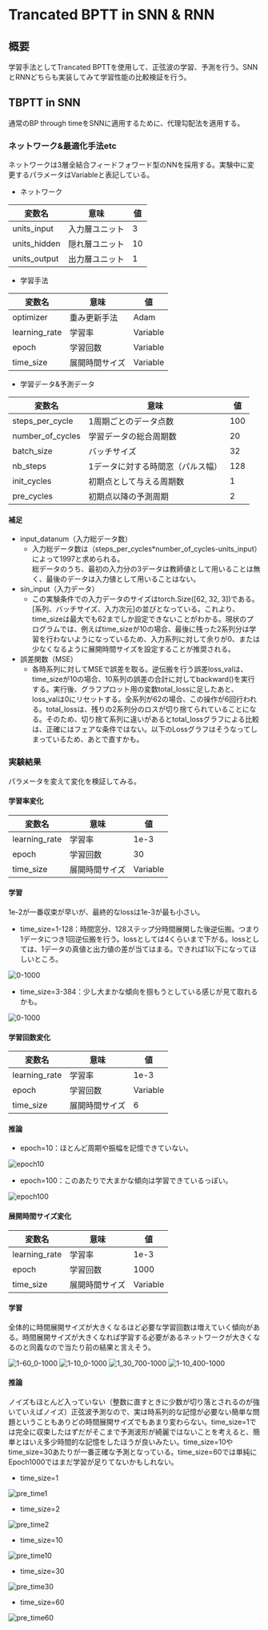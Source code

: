 # Trancated BPTT in SNN & RNN

## 概要
学習手法としてTrancated BPTTを使用して、正弦波の学習、予測を行う。SNNとRNNどちらも実装してみて学習性能の比較検証を行う。

## TBPTT in SNN
通常のBP through timeをSNNに適用するために、代理勾配法を適用する。

### ネットワーク&最適化手法etc
ネットワークは3層全結合フィードフォワード型のNNを採用する。実験中に変更するパラメータはVariableと表記している。

- ネットワーク

|変数名|意味|値|
|---|---|---|
|units_input|入力層ユニット|3|
|units_hidden|隠れ層ユニット|10|
|units_output|出力層ユニット|1|

- 学習手法

|変数名|意味|値|
|---|---|---|
|optimizer|重み更新手法|Adam|
|learning_rate|学習率|Variable|
|epoch|学習回数|Variable|
|time_size|展開時間サイズ|Variable|

- 学習データ&予測データ

|変数名|意味|値|
|---|---|---|
|steps_per_cycle|1周期ごとのデータ点数|100|
|number_of_cycles|学習データの総合周期数|20|
|batch_size|バッチサイズ|32|
|nb_steps|1データに対する時間窓（パルス幅）|128|
|init_cycles|初期点として与える周期数|1|
|pre_cycles|初期点以降の予測周期|2|

#### 補足
- input_datanum（入力総データ数）
  - 入力総データ数は（steps_per_cycles*number_of_cycles-units_input）によって1997と求められる。</br>
  総データのうち、最初の入力分の3データは教師値として用いることは無く、最後のデータは入力値として用いることはない。
- sin_input（入力データ）
  - この実験条件での入力データのサイズはtorch.Size([62, 32, 3])である。[系列、バッチサイズ、入力次元]の並びとなっている。これより、time_sizeは最大でも62までしか設定できないことがわかる。現状のプログラムでは、例えばtime_sizeが10の場合、最後に残った2系列分は学習を行わないようになっているため、入力系列に対して余りが0、または少なくなるように展開時間サイズを設定することが推奨される。
- 誤差関数（MSE）
  - 各時系列に対してMSEで誤差を取る。逆伝搬を行う誤差loss_valは、time_sizeが10の場合、10系列の誤差の合計に対してbackward()を実行する。実行後、グラフプロット用の変数total_lossに足したあと、loss_valは0にリセットする。全系列が62の場合、この操作が6回行われる。total_lossは、残りの2系列分のロスが切り捨てられていることになる。そのため、切り捨て系列に違いがあるとtotal_lossグラフによる比較は、正確にはフェアな条件ではない。以下のLossグラフはそうなってしまっているため、あとで直すかも。

### 実験結果

パラメータを変えて変化を検証してみる。

#### 学習率変化
|変数名|意味|値|
|---|---|---|
|learning_rate|学習率|1e-3|
|epoch|学習回数|30|
|time_size|展開時間サイズ|Variable|

#### 学習
1e-2が一番収束が早いが、最終的なlossは1e-3が最も小さい。

- time_size=1-128：時間窓分、128ステップ分時間展開した後逆伝搬。つまり1データにつき1回逆伝搬を行う。lossとしては4くらいまで下がる。lossとしては、1データの真値と出力値の差が当てはまる。できれば1以下になってほしいところ。
<img src="https://github.com/Ry-Kurihara/spytorch/blob/images/epoch100time_step128.png" alt="0-1000">

- time_size=3-384：少し大まかな傾向を掴もうとしている感じが見て取れるかも。
<img src="https://github.com/Ry-Kurihara/spytorch/blob/images/lr2e-3timesize3.png" alt="0-1000">

#### 学習回数変化
|変数名|意味|値|
|---|---|---|
|learning_rate|学習率|1e-3|
|epoch|学習回数|Variable|
|time_size|展開時間サイズ|6|

#### 推論

- epoch=10：ほとんど周期や振幅を記憶できていない。
<img src="https://github.com/Ry-Kurihara/spytorch/blob/images/epoch10.png" alt="epoch10">

- epoch=100：このあたりで大まかな傾向は学習できているっぽい。
<img src="https://github.com/Ry-Kurihara/spytorch/blob/images/epoch100.png" alt="epoch100">

#### 展開時間サイズ変化
|変数名|意味|値|
|---|---|---|
|learning_rate|学習率|1e-3|
|epoch|学習回数|1000|
|time_size|展開時間サイズ|Variable|

#### 学習
全体的に時間展開サイズが大きくなるほど必要な学習回数は増えていく傾向がある。時間展開サイズが大きくなれば学習する必要があるネットワークが大きくなるのと同義なので当たり前の結果と言えそう。

<img src="https://github.com/Ry-Kurihara/spytorch/blob/images/learn_1-60_0-1000.png" alt="1-60_0-1000">

<img src="https://github.com/Ry-Kurihara/spytorch/blob/images/learn_1-10_1-1000.png" alt="1-10_0-1000">

<img src="https://github.com/Ry-Kurihara/spytorch/blob/images/learn_1-30_700-1000.png" alt="1_30_700-1000">

<img src="https://github.com/Ry-Kurihara/spytorch/blob/images/learn_1-10_400-1000.png" alt="1-10_400-1000">

#### 推論
ノイズもほとんど入っていない（整数に直すときに少数が切り落とされるのが強いていえばノイズ）正弦波予測なので、実は時系列的な記憶が必要ない簡単な問題ということもありどの時間展開サイズでもあまり変わらない。time_size=1では完全に収束したはずだがそこまで予測波形が綺麗ではないことを考えると、簡単とはいえ多少時間的な記憶をしたほうが良いみたい。time_size=10やtime_size=30あたりが一番正確な予測となっている。time_size=60では単純にEpoch1000ではまだ学習が足りてないかもしれない。

- time_size=1
<img src="https://github.com/Ry-Kurihara/spytorch/blob/images/pre_time1.png" alt="pre_time1">

- time_size=2
<img src="https://github.com/Ry-Kurihara/spytorch/blob/images/pre_time2.png" alt="pre_time2">

- time_size=10
<img src="https://github.com/Ry-Kurihara/spytorch/blob/images/pre_time10.png" alt="pre_time10">

- time_size=30
<img src="https://github.com/Ry-Kurihara/spytorch/blob/images/pre_time30.png" alt="pre_time30">

- time_size=60
<img src="https://github.com/Ry-Kurihara/spytorch/blob/images/pre_time60.png" alt="pre_time60">
